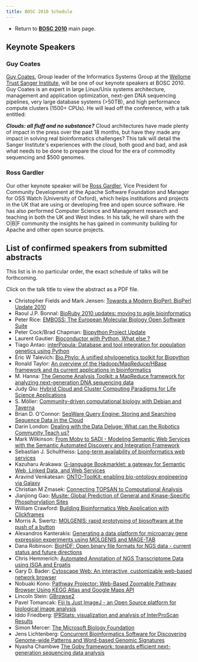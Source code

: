 ```yaml
---
title: BOSC 2010 Schedule
---
```


-   Return to **[ BOSC 2010](BOSC_2010 "wikilink")** main page.

Keynote Speakers
----------------

### Guy Coates

[Guy Coates](http://uk.linkedin.com/pub/guy-coates/3/b5b/9b0), Group
leader of the Informatics Systems Group at the [Wellome Trust Sanger
Institute](http://www.sanger.ac.uk/), will be one of our keynote
speakers at BOSC 2010. Guy Coates is an expert in large Linux/Unix
systems architecture, management and application optimization, next-gen
DNA sequencing pipelines, very large database systems (&gt;50TB), and
high performance compute clusters (1500+ CPUs). He will lead off the
conference, with a talk entitled:

***Clouds: all fluff and no substance?*** Cloud architectures have made
plenty of impact in the press over the past 18 months, but have they
made any impact in solving real bioinformatics challenges? This talk
will detail the Sanger Institute's experiences with the cloud, both good
and bad, and ask what needs to be done to prepare the cloud for the era
of commodity sequencing and $500 genomes.

### Ross Gardler

Our other keynote speaker will be [Ross
Gardler](http://www.linkedin.com/in/rossgardler), Vice President for
Community Development at the Apache Software Foundation and Manager for
OSS Watch (University of Oxford), which helps institutions and projects
in the UK that are using or developing free and open source software. He
has also performed Computer Science and Management research and teaching
in both the UK and West Indies. In his talk, he will share with the
O|B|F community the insights he has gained in community building for
Apache and other open source projects.

List of confirmed speakers from submitted abstracts
---------------------------------------------------

This list is in no particular order, the exact schedule of talks will be
forthcoming.

Click on the talk title to view the abstract as a PDF file.

-   Christopher Fields and Mark Jensen: [ Towards a Modern BioPerl:
    BioPerl Update 2010](Media:22_BOSC2010.pdf "wikilink")
-   Raoul J.P. Bonnal: [ BioRuby 2010 updates: moving to agile
    bioinformatics](Media:15_BOSC2010.pdf "wikilink")
-   Peter Rice: [ EMBOSS: The European Molecular Biology Open Software
    Suite](Media:14_BOSC2010.pdf "wikilink")
-   Peter Cock/Brad Chapman: [ Biopython Project
    Update](Media:16_BOSC2010.pdf "wikilink")
-   Laurent Gautier: [ Bioconductor with Python, What else
    ?](Media:2_BOSC2010.pdf "wikilink")
-   Tiago Antao: [ interPopula: Database and tool integration for
    population genetics using Python](Media:13_BOSC2010.pdf "wikilink")
-   Eric W Talevich: [ Bio.Phylo: A unified phylogenetics toolkit for
    Biopython](Media:8_BOSC2010.pdf "wikilink")
-   Ronald Taylor: [ An overview of the Hadoop/MapReduce/HBase framework
    and its current applications in
    bioinformatics](Media:29_BOSC2010.pdf "wikilink")
-   M. Hanna: [ The Genome Analysis Toolkit: a MapReduce framework for
    analyzing next-generation DNA sequencing
    data](Media:18_BOSC2010.pdf "wikilink")
-   Judy Qiu: [ Hybrid Cloud and Cluster Computing Paradigms for Life
    Science Applications](Media:40_BOSC2010.pdf "wikilink")
-   S. Möller: [ Community-driven computational biology with Debian and
    Taverna](Media:26_BOSC2010.pdf "wikilink")
-   Brian D. O'Connor: [ SeqWare Query Engine: Storing and Searching
    Sequence Data in the Cloud](Media:39_BOSC2010.pdf "wikilink")
-   Darin London: [ Dealing with the Data Deluge: What can the Robotics
    Community Teach us?](Media:3_BOSC2010.pdf "wikilink")
-   Mark Wilkinson: [ From Moby to SADI - Modeling Semantic Web Services
    with the Semantic Automated Discovery and Integration
    Framework](Media:4_BOSC2010.pdf "wikilink")
-   Sebastian J. Schultheiss: [ Long-term availability of bioinformatics
    web services](Media:5_BOSC2010.pdf "wikilink")
-   Kazuharu Arakawa: [ G-language Bookmarklet: a gateway for Semantic
    Web, Linked Data, and Web Services](Media:6_BOSC2010.pdf "wikilink")
-   Aravind Venkatesan: [ ONTO-ToolKit: enabling bio-ontology
    engineering via Galaxy](Media:21_BOSC2010.pdf "wikilink")
-   Christian M Zmasek: [ Connecting TOPSAN to Computational
    Analysis](Media:25_BOSC2010.pdf "wikilink")
-   Jianjiong Gao: [ Musite: Global Prediction of General and
    Kinase-Specific Phosphorylation
    Sites](Media:20_BOSC2010.pdf "wikilink")
-   William Crawford: [ Building Bioinformatics Web Application with
    Clickframes](Media:36_BOSC2010.pdf "wikilink")
-   Morris A. Swertz: [ MOLGENIS: rapid prototyping of biosoftware at
    the push of a button](Media:24_BOSC2010.pdf "wikilink")
-   Alexandros Kanterakis: [ Generating a data platform for microarray
    gene expression experiments using MOLGENIS and
    MAGE-TAB](Media:17_BOSC2010.pdf "wikilink")
-   Dana Robinson: [ BioHDF: Open binary file formats for NGS data -
    current status and future
    directions](Media:10_BOSC2010.pdf "wikilink")
-   Chris Hemmerich: [ Automated Annotation of NGS Transcriptome Data
    using ISGA and Ergatis](Media:30_BOSC2010.pdf "wikilink")
-   Gary D. Bader: [ Cytoscape Web: An interactive, customizable
    web-based network browser](Media:12_BOSC2010.pdf "wikilink")
-   Nobuaki Kono: [ Pathway Projector: Web-Based Zoomable Pathway
    Browser Using KEGG Atlas and Google Maps
    API](Media:38_BOSC2010.pdf "wikilink")
-   Lincoln Stein: [ GBrowse2](Media:34_BOSC2010.pdf "wikilink")
-   Pavel Tomancak: [ Fiji Is Just ImageJ - an Open Source platform for
    biological image analysis](Media:11_BOSC2010.pdf "wikilink")
-   Iddo Friedberg: [ IPRStats: visualization and analysis of
    InterProScan Results](Media:32_BOSC2010.pdf "wikilink")
-   Simon Mercer: [ The Microsoft Biology
    Foundation](Media:9_BOSC2010.pdf "wikilink")
-   Jens Lichtenberg: [ Concurrent Bioinformatics Software for
    Discovering Genome-wide Patterns and Word-based Genomic
    Signatures](Media:28_BOSC2010.pdf "wikilink")
-   Nyasha Chambwe [ The Goby framework: towards efficient
    next-generation sequencing data
    analysis](Media:19_BOSC2010.pdf "wikilink")

